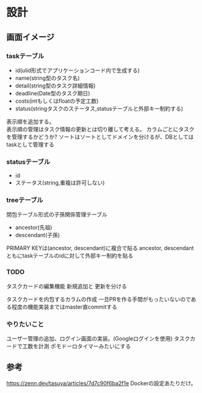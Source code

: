 # 設計

## 画面イメージ

### taskテーブル
   - id(ulid形式でアプリケーションコード内で生成する)
   - name(string型のタスク名)
   - detail(string型のタスク詳細情報)
   - deadline(Date型のタスク期日)
   - costs(intもしくはfloatの予定工数)
   - status(stringタスクのステータス,statusテーブルと外部キー制約する)

表示順を追加する。  
表示順の管理はタスク情報の更新とは切り離して考える。
カラムごとにタスクを管理するかどうか?
ソートはソートとしてドメインを分けるが、DBとしてはtaskとして管理する

### statusテーブル
- id
- ステータス(string,重複は許可しない)

### treeテーブル
閉包テーブル形式の子孫関係管理テーブル
- ancestor(先祖)
- descendant(子孫)

PRIMARY KEYは(ancestor, descendant)に複合で貼る
ancestor, descendantともにtaskテーブルのidに対して外部キー制約を貼る

### TODO
タスクカードの編集機能
新規追加と
更新を分ける

タスクカードを内包するカラムの作成
一旦PRを作る手間がもったいないのである程度の機能実装まではmaster直commitする

### やりたいこと

ユーザー管理の追加、ログイン画面の実装。(Googleログインを使用)
タスクカードで工数を計測
ポモドーロタイマーみたいにする

## 参考
https://zenn.dev/tasuya/articles/7d7c90f6ba2f1e
Dockerの設定あたりだけ。
